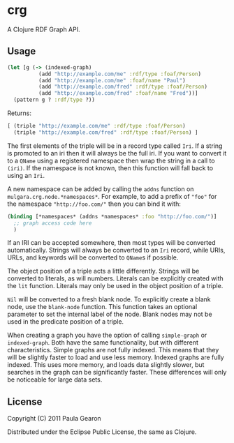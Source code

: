 # crg

A Clojure RDF Graph API.

## Usage

```clojure
(let [g (-> (indexed-graph)
          (add "http://example.com/me" :rdf/type :foaf/Person)
          (add "http://example.com/me" :foaf/name "Paul")
          (add "http://example.com/fred" :rdf/type :foaf/Person)
          (add "http://example.com/fred" :foaf/name "Fred"))]
  (pattern g ? :rdf/type ?))
```

Returns:

```clojure
[ (triple "http://example.com/me" :rdf/type :foaf/Person)
  (triple "http://example.com/fred" :rdf/type :foaf/Person) ]
```

The first elements of the triple will be in a record type called `Iri`. If a string is promoted to an iri
then it will always be the full iri. If you want to convert it to a `QName` using a registered namespace
then wrap the string in a call to `(iri)`. If the namespace is not known, then this function will fall back
to using an `Iri`.

A new namespace can be added by calling the `addns` function on `mulgara.crg.node.*namespaces*`.
For example, to add a prefix of `"foo"` for the namespace `"http://foo.com/"` then you can bind it with:

```clojure
(binding [*namespaces* (addns *namespaces* :foo "http://foo.com/")]
  ;; graph access code here
  )
```

If an IRI can be accepted somewhere, then most types will be converted automatically. Strings will always
be converted to an `Iri` record, while URIs, URLs, and keywords will be converted to `QName`s if possible.

The object position of a triple acts a little differently. Strings will be converted to literals, as will
numbers. Literals can be explicitly created with the `lit` function. Literals may only be used in the object
position of a triple.

`Nil` will be converted to a fresh blank node. To explicitly create a blank node, use the `blank-node` function.
This function takes an optional parameter to set the internal label of the node. Blank nodes may not be used
in the predicate position of a triple.

When creating a graph you have the option of calling `simple-graph` or `indexed-graph`. Both have the same
functionality, but with different characteristics. Simple graphs are not fully indexed. This means that they
will be slightly faster to load and use less memory. Indexed graphs are fully indexed. This uses more memory,
and loads data slightly slower, but searches in the graph can be significantly faster. These differences will
only be noticeable for large data sets.

## License

Copyright (C) 2011 Paula Gearon

Distributed under the Eclipse Public License, the same as Clojure.
